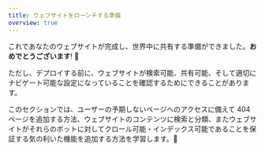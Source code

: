 ```yaml
---
title: ウェブサイトをローンチする準備
overview: true
---
```


これであなたのウェブサイトが完成し、世界中に共有する準備ができました。**おめでとうございます**! 🎉

ただし、デプロイする前に、ウェブサイトが検索可能、共有可能、そして適切にナビゲート可能な設定になっていることを確認するためにできることがあります。

このセクションでは、ユーザーの予期しないページへのアクセスに備えて 404 ページを追加する方法、ウェブサイトのコンテンツに検索と分類、またウェブサイトがそれらのボットに対してクロール可能・インデックス可能であることを保証する気の利いた機能を追加する方法を学習します。🤖

<GuideList slug={props.slug} />
